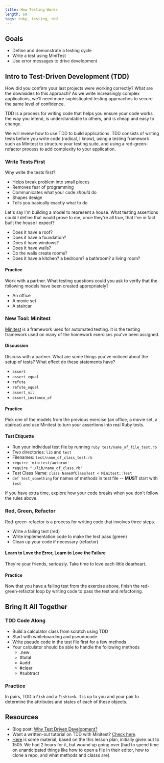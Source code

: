 ```yaml
---
title: How Testing Works
length: 60
tags: ruby, testing, tdd
---
```


## Goals
* Define and demonstrate a testing cycle
* Write a test using MiniTest
* Use error messages to drive development

## Intro to Test-Driven Development (TDD)
How did you confirm your last projects were working correctly? What are the downsides to this approach? As we write increasingly complex applications, we'll need more sophisticated testing approaches to secure the same level of confidence.

TDD is a process for writing code that helps you ensure your code works the way you intend, is understandable to others, and is cheap and easy to change.

We will review how to use TDD to build applications. TDD consists of writing tests before you write code (radical, I know), using a testing framework such as Minitest to structure your testing suite, and using a red-green-refactor process to add complexity to your application.

### Write Tests First
Why write the tests first?
  - Helps break problem into small pieces
  - Removes fear of programming
  - Communicates what your code _should_ do
  - Shapes design
  - Tells you basically exactly what to do

Let's say I'm building a model to represent a house. What testing assertions could I define that would prove to me, once they're all true, that I've in fact built the house I expect?

- Does it have a roof?
- Does it have a foundation?
- Does it have windows?
- Does it have walls?
- Do the walls create rooms?
- Does it have a kitchen? a bedroom? a bathroom? a living room?

#### Practice
Work with a partner. What testing questions could you ask to verify that the following models have been created appropriately?

- An office
- A movie set
- A staircar

### New Tool: Minitest
[Minitest](http://docs.seattlerb.org/minitest/) is a framework used for automated testing. It is the testing framework used on many of the homework exercises you've been assigned.

#### Discussion
Discuss with a partner. What are some things you've noticed about the setup of tests? What effect do these statements have?
- `assert`
- `assert_equal`
- `refute`
- `refute_equal`
- `assert_nil`
- `assert_instance_of`

#### Practice
Pick one of the models from the previous exercise (an office, a movie set, a staircar) and use Minitest to turn your assertions into real Ruby tests.

#### Test Etiquette
- Run your individual test file by running `ruby test/name_of_file_test.rb`
- Two directories: `lib` and `test`
- Filenames: `test/name_of_class_test.rb`
- `require 'minitest/autorun'`
- `require "./lib/name_of_class.rb"`
- Test Class Name: `class NameOfClassTest < Minitest::Test`
- `def test_something` for names of methods in test file -- **MUST** start with `test`

If you have extra time, explore how your code breaks when you don't follow the rules above.

### Red, Green, Refactor
Red-green-refactor is a process for writing code that involves three steps.
  - Write a failing test (red)
  - Write implementation code to make the test pass (green)
  - Clean up your code if necessary (refactor)

#### Learn to Love the Error, Learn to Love the Failure 
They're your friends, seriously. Take time to love each little dearheart. 

#### Practice
Now that you have a failing test from the exercise above, finish the red-green-refactor loop by writing code to pass the test and refactoring.


## Bring It All Together

### TDD Code Along
- Build a calculator class from scratch using TDD
- Start with whiteboarding and pseudocode
- Write pseudo code in the test file first for a few methods
- Your calculator should be able to handle the following methods
  - .new
  - #total
  - #add
  - #clear
  - #subtract

### Practice
In pairs, TDD a `Fish` and a `Fishtank`. It is up to you and your pair to determine the attributes and states of each of these objects.

## Resources
* Blog post: [Why Test Driven Development?](http://derekbarber.ca/blog/2012/03/27/why-test-driven-development/)
* Want a written-out tutorial on TDD with Minitest? [Check here](http://tutorials.jumpstartlab.com/topics/testing/intro-to-tdd.html).
* [Here](https://github.com/JoshCheek/how-to-test) is some material, based on the this lesson plan, initially given out to 1505. We had 2 hours for it, but wound up going over (had to spend time on unanticipated things like how to open a file in their editor, how to clone a repo, and what methods and classs are).
